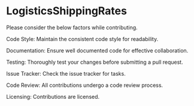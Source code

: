 # LogisticsShippingRates

Please consider the below factors while contributing.

Code Style:
Maintain the consistent code style for readability.

Documentation:
Ensure well documented code for effective collaboration.

Testing:
Thoroughly test your changes before submitting a pull request.

Issue Tracker:
Check the issue tracker for tasks.

Code Review:
All contributions undergo a code review process.

Licensing:
Contributions are licensed.
